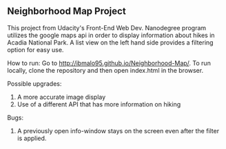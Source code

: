## Neighborhood Map Project
  This project from Udacity's Front-End Web Dev. Nanodegree program utilizes the
google maps api in order to display information about hikes in Acadia National
Park. A list view on the left hand side provides a filtering option for easy use.

How to run:
  Go to http://ibmalo95.github.io/Neighborhood-Map/.
  To run locally, clone the repository and then open index.html in the browser.

Possible upgrades:
  1. A more accurate image display
  2. Use of a different API that has more information on hiking

Bugs:
  1. A previously open info-window stays on the screen even after the filter is
    applied.

